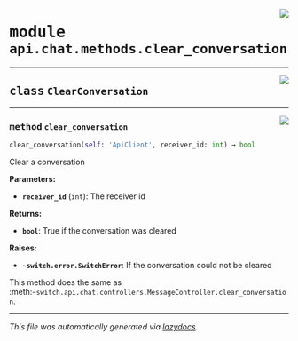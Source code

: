 <!-- markdownlint-disable -->

<a href="https://github.com/switchcollab/Switch-Bots-Python-Library/tree/main/src/switch/api/chat/methods/clear_conversation.py#L0"><img align="right" src="https://img.shields.io/badge/-source-cccccc?style=flat-square"/></a>

# <kbd>module</kbd> `api.chat.methods.clear_conversation`






---

<a href="https://github.com/switchcollab/Switch-Bots-Python-Library/tree/main/src/switch/api/chat/methods/clear_conversation.py#L6"><img align="right" src="https://img.shields.io/badge/-source-cccccc?style=flat-square"/></a>

## <kbd>class</kbd> `ClearConversation`







---

<a href="https://github.com/switchcollab/Switch-Bots-Python-Library/tree/main/src/switch/api/chat/methods/clear_conversation.py#L7"><img align="right" src="https://img.shields.io/badge/-source-cccccc?style=flat-square"/></a>

### <kbd>method</kbd> `clear_conversation`

```python
clear_conversation(self: 'ApiClient', receiver_id: int) → bool
```

Clear a conversation 



**Parameters:**
 
 - <b>`receiver_id`</b> (``int``):  The receiver id 



**Returns:**
 
 - <b>```bool```</b>:  True if the conversation was cleared 



**Raises:**
 
 - <b>```~switch.error.SwitchError```</b>:  If the conversation could not be cleared 

This method does the same as :meth:`~switch.api.chat.controllers.MessageController.clear_conversation`. 




---

_This file was automatically generated via [lazydocs](https://github.com/ml-tooling/lazydocs)._
